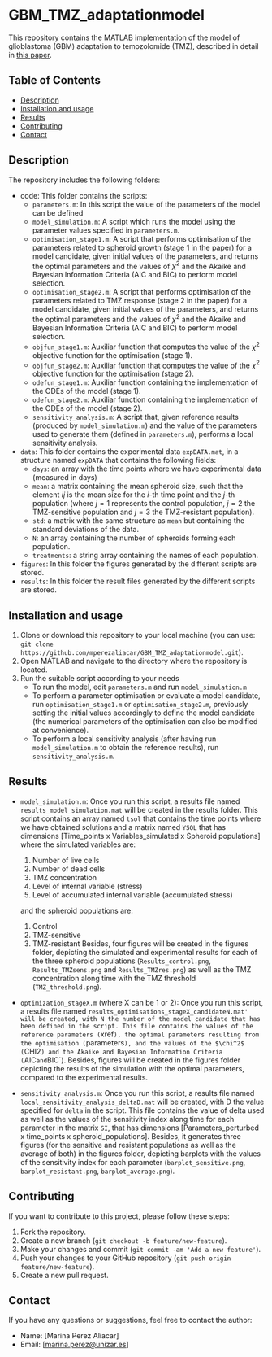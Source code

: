 # GBM_TMZ_adaptationmodel

This repository contains the MATLAB implementation of the model of glioblastoma (GBM) adaptation to temozolomide (TMZ), described in detail in [this paper](https://www.sciencedirect.com/science/article/pii/S001048252400951X).

## Table of Contents
- [Description](#description)
- [Installation and usage](#installation-and-usage)
- [Results](#results)
- [Contributing](#contributing)
- [Contact](#contact)

## Description

The repository includes the following folders:

- code: This folder contains the scripts:
    * `parameters.m`: In this script the value of the parameters of the model can be defined
    * `model_simulation.m`:  A script which runs the model using the parameter values specified in `parameters.m`. 
    * `optimisation_stage1.m`: A script that performs optimisation of the parameters related to spheroid growth (stage 1 in the paper) for a model candidate, given initial values of the parameters, and returns the optimal parameters and the values of $\chi^2$ and the Akaike and Bayesian Information Criteria (AIC and BIC) to perform model selection. 
    * `optimisation_stage2.m`: A script that performs optimisation of the parameters related to TMZ response (stage 2 in the paper) for a model candidate, given initial values of the parameters, and returns the optimal parameters and the values of $\chi^2$ and the Akaike and Bayesian Information Criteria (AIC and BIC) to perform model selection. 
    * `objfun_stage1.m`: Auxiliar function that computes the value of the $\chi^2$ objective function for the optimisation (stage 1). 
    * `objfun_stage2.m`: Auxiliar function that computes the value of the $\chi^2$ objective function for the optimisation (stage 2). 
    * `odefun_stage1.m`: Auxiliar function containing the implementation of the ODEs of the model (stage 1).
    * `odefun_stage2.m`: Auxiliar function containing the implementation of the ODEs of the model (stage 2).  
    * `sensitivity_analysis.m`: A script that, given reference results (produced by `model_simulation.m`) and the value of the parameters used to generate them (defined in `parameters.m`), performs a local sensitivity analysis. 
- `data`: This folder contains the experimental data `expDATA.mat`, in a structure named `expDATA` that contains the following fields:
    * `days`: an array with the time points where we have experimental data (measured in days)
    * `mean`: a matrix containing the mean spheroid size, such that the element $ij$ is the mean size for the $i$-th time point and the $j$-th population (where $j=1$ represents the control population, $j=2$ the TMZ-sensitive population and $j=3$ the TMZ-resistant population). 
    * `std`: a matrix with the same structure as `mean` but containing the standard deviations of the data.
    * `N`: an array containing the number of spheroids forming each population.
    * `treatments`: a string array containing the names of each population. 
- `figures`: In this folder the figures generated by the different scripts are stored. 
- `results`: In this folder the result files generated by the different scripts are stored. 


## Installation and usage

1. Clone or download this repository to your local machine (you can use: `git clone https://github.com/mperezaliacar/GBM_TMZ_adaptationmodel.git`).
2. Open MATLAB and navigate to the directory where the repository is located.
3. Run the suitable script according to your needs
    * To run the model, edit `parameters.m` and run `model_simulation.m`
    * To perform a parameter optimisation or evaluate a model candidate, run `optimisation_stage1.m` or `optimisation_stage2.m`, previously setting the initial values accordingly to define the model candidate (the numerical parameters of the optimisation can also be modified at convenience).
    * To perform a local sensitivity analysis (after having run `model_simulation.m` to obtain the reference results), run `sensitivity_analysis.m`.

## Results

- `model_simulation.m`: Once you run this script, a results file named `results_model_simulation.mat` will be created in the results folder. This script contains an array named `tsol` that contains the time points where we have obtained solutions and a matrix named `YSOL` that has dimensions [Time_points x Variables_simulated x Spheroid populations] where the simulated variables are:
    1. Number of live cells
    2. Number of dead cells
    3. TMZ concentration
    4. Level of internal variable (stress)
    5. Level of accumulated internal variable (accumulated stress)
  
    and the spheroid populations are:
    1. Control
    2. TMZ-sensitive
    3. TMZ-resistant
Besides, four figures will be created in the figures folder, depicting the simulated and experimental results for each of the three spheroid populations (`Results_control.png`, `Results_TMZsens.png` and `Results_TMZres.png`) as well as the TMZ concentration along time with the TMZ threshold (`TMZ_threshold.png`).
- `optimization_stageX.m` (where X can be 1 or 2): Once you run this script, a results file named `results_optimisations_stageX_candidateN.mat' will be created, with N the number of the model candidate that has been defined in the script. This file contains the values of the reference parameters (`xref`), the optimal parameters resulting from the optimisation (`parameters`), and the values of the $\chi^2$ (`CHI2`) and the Akaike and Bayesian Information Criteria (`AIC` and `BIC`). Besides, figures will be created in the figures folder depicting the results of the simulation with the optimal parameters, compared to the experimental results. 
- `sensitivity_analysis.m`: Once you run this script, a results file named `local_sensitivity_analysis_deltaD.mat` will be created, with D the value specified for `delta` in the script. This file contains the value of delta used as well as the values of the sensitivity index along time for each parameter in the matrix `SI`, that has dimensions [Parameters_perturbed x time_points x spheroid_populations]. Besides, it generates three figures (for the sensitive and resistant populations as well as the average of both) in the figures folder, depicting barplots with the values of the sensitivity index for each parameter (`barplot_sensitive.png`, `barplot_resistant.png`, `barplot_average.png`).


## Contributing

If you want to contribute to this project, please follow these steps:

1. Fork the repository.
2. Create a new branch (`git checkout -b feature/new-feature`).
3. Make your changes and commit (`git commit -am 'Add a new feature'`).
4. Push your changes to your GitHub repository (`git push origin feature/new-feature`).
5. Create a new pull request.

## Contact

If you have any questions or suggestions, feel free to contact the author:

- Name: [Marina Perez Aliacar]
- Email: [marina.perez@unizar.es]